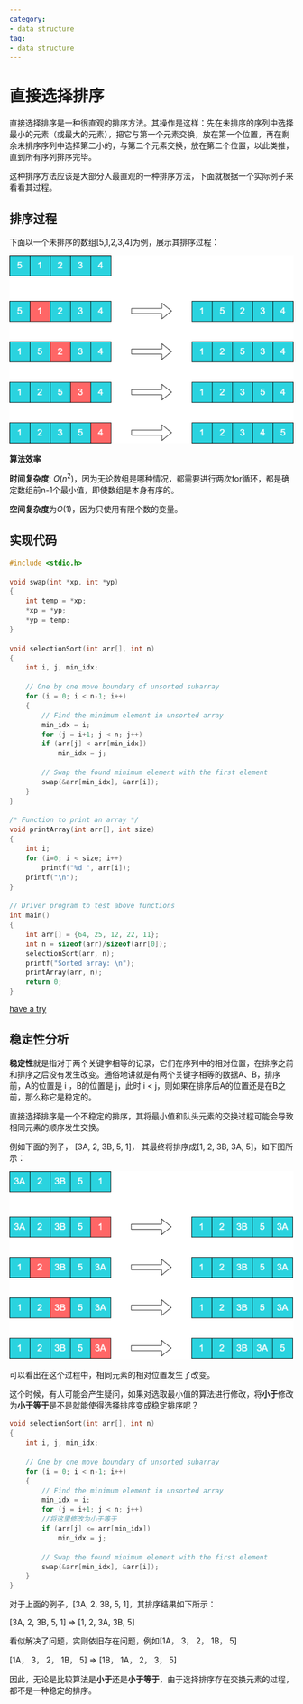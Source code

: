 ```yaml
---
category: 
- data structure
tag:
- data structure
---
```


# 直接选择排序

直接选择排序是一种很直观的排序方法。其操作是这样：先在未排序的序列中选择最小的元素（或最大的元素），把它与第一个元素交换，放在第一个位置，再在剩余未排序序列中选择第二小的，与第二个元素交换，放在第二个位置，以此类推，直到所有序列排序完毕。

这种排序方法应该是大部分人最直观的一种排序方法，下面就根据一个实际例子来看看其过程。

## 排序过程

下面以一个未排序的数组[5,1,2,3,4]为例，展示其排序过程：

![select_sort](https://raw.githubusercontent.com/zgjsxx/static-img-repo/main/blog/datastructure_algorithm/select_sort/select_sort.png)


**算法效率**

**时间复杂度**: $O({n}^{2})$，因为无论数组是哪种情况，都需要进行两次for循环，都是确定数组前n-1个最小值，即使数组是本身有序的。

**空间复杂度**为$O({1})$，因为只使用有限个数的变量。

## 实现代码

```cpp
#include <stdio.h> 

void swap(int *xp, int *yp) 
{ 
	int temp = *xp; 
	*xp = *yp; 
	*yp = temp; 
} 

void selectionSort(int arr[], int n) 
{ 
	int i, j, min_idx; 

	// One by one move boundary of unsorted subarray 
	for (i = 0; i < n-1; i++) 
	{ 
		// Find the minimum element in unsorted array 
		min_idx = i; 
		for (j = i+1; j < n; j++) 
		if (arr[j] < arr[min_idx]) 
			min_idx = j; 

		// Swap the found minimum element with the first element 
		swap(&arr[min_idx], &arr[i]); 
	} 
} 

/* Function to print an array */
void printArray(int arr[], int size) 
{ 
	int i; 
	for (i=0; i < size; i++) 
		printf("%d ", arr[i]); 
	printf("\n"); 
} 

// Driver program to test above functions 
int main() 
{ 
	int arr[] = {64, 25, 12, 22, 11}; 
	int n = sizeof(arr)/sizeof(arr[0]); 
	selectionSort(arr, n); 
	printf("Sorted array: \n"); 
	printArray(arr, n); 
	return 0; 
} 
```

[have a try](https://godbolt.org/z/43exqjsrz)


## 稳定性分析

**稳定性**就是指对于两个关键字相等的记录，它们在序列中的相对位置，在排序之前和排序之后没有发生改变。通俗地讲就是有两个关键字相等的数据A、B，排序前，A的位置是 i ，B的位置是 j，此时 i < j，则如果在排序后A的位置还是在B之前，那么称它是稳定的。

直接选择排序是一个不稳定的排序，其将最小值和队头元素的交换过程可能会导致相同元素的顺序发生交换。

例如下面的例子， [3A, 2, 3B, 5, 1]， 其最终将排序成[1, 2, 3B, 3A, 5]，如下图所示：

![select_sort2](https://raw.githubusercontent.com/zgjsxx/static-img-repo/main/blog/datastructure_algorithm/select_sort/select_sort2.png)

可以看出在这个过程中，相同元素的相对位置发生了改变。

这个时候，有人可能会产生疑问，如果对选取最小值的算法进行修改，将**小于**修改为**小于等于**是不是就能使得选择排序变成稳定排序呢？

```cpp
void selectionSort(int arr[], int n) 
{ 
	int i, j, min_idx; 

	// One by one move boundary of unsorted subarray 
	for (i = 0; i < n-1; i++) 
	{ 
		// Find the minimum element in unsorted array 
		min_idx = i; 
		for (j = i+1; j < n; j++) 
		//将这里修改为小于等于
		if (arr[j] <= arr[min_idx]) 
			min_idx = j; 

		// Swap the found minimum element with the first element 
		swap(&arr[min_idx], &arr[i]); 
	} 
} 
```
对于上面的例子，[3A, 2, 3B, 5, 1]，其排序结果如下所示：

[3A, 2, 3B, 5, 1]   => [1, 2, 3A, 3B, 5]

看似解决了问题，实则依旧存在问题，例如[1A， 3， 2， 1B， 5]

[1A， 3， 2， 1B， 5] => [1B， 1A， 2， 3， 5]

因此，无论是比较算法是**小于**还是**小于等于**，由于选择排序存在交换元素的过程，都不是一种稳定的排序。